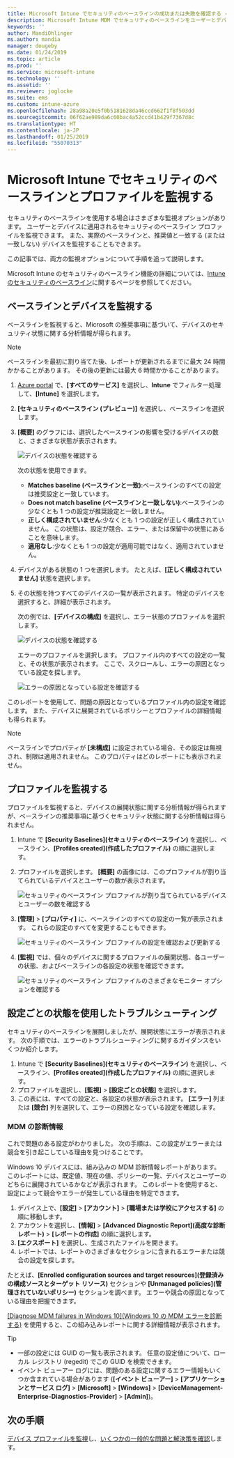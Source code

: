 ```yaml
---
title: Microsoft Intune でセキュリティのベースラインの成功または失敗を確認する - Azure | Microsoft Docs
description: Microsoft Intune MDM でセキュリティのベースラインをユーザーとデバイスに展開するときに、エラー、競合、および成功の状態を確認します。 クライアント ログを使用してトラブルシューティングする方法と Intune のレポート機能について説明します。
keywords: ''
author: MandiOhlinger
ms.author: mandia
manager: dougeby
ms.date: 01/24/2019
ms.topic: article
ms.prod: ''
ms.service: microsoft-intune
ms.technology: ''
ms.assetid: ''
ms.reviewer: joglocke
ms.suite: ems
ms.custom: intune-azure
ms.openlocfilehash: 28a98a20e5f0b5181628da46ccd662f1f8f503dd
ms.sourcegitcommit: 06f62ae989da6c60bac4a52ccd41b429f7367d8c
ms.translationtype: HT
ms.contentlocale: ja-JP
ms.lasthandoff: 01/25/2019
ms.locfileid: "55070313"
---
```

# <a name="monitor-the-security-baseline-and-profile-in-microsoft-intune"></a>Microsoft Intune でセキュリティのベースラインとプロファイルを監視する

セキュリティのベースラインを使用する場合はさまざまな監視オプションがあります。 ユーザーとデバイスに適用されるセキュリティのベースライン プロファイルを監視できます。 また、実際のベースラインと、推奨値と一致する (または一致しない) デバイスを監視することもできます。

この記事では、両方の監視オプションについて手順を追って説明します。

Microsoft Intune のセキュリティのベースライン機能の詳細については、[Intune のセキュリティのベースライン](security-baselines.md)に関するページを参照してください。

## <a name="monitor-the-baseline-and-your-devices"></a>ベースラインとデバイスを監視する

ベースラインを監視すると、Microsoft の推奨事項に基づいて、デバイスのセキュリティ状態に関する分析情報が得られます。

> [!NOTE]
> ベースラインを最初に割り当てた後、レポートが更新されるまでに最大 24 時間かかることがあります。 その後の更新には最大 6 時間かかることがあります。

1. [Azure portal](https://portal.azure.com/) で、**[すべてのサービス]** を選択し、**Intune** でフィルター処理して、**[Intune]** を選択します。
2. **[セキュリティのベースライン (プレビュー)]** を選択し、ベースラインを選択します。
3. **[概要]** のグラフには、選択したベースラインの影響を受けるデバイスの数と、さまざまな状態が表示されます。

    ![デバイスの状態を確認する](./media/security-baselines-monitor/overview.png)

    次の状態を使用できます。

    - **Matches baseline (ベースラインと一致)**:ベースラインのすべての設定は推奨設定と一致しています。
    - **Does not match baseline (ベースラインと一致しない)**:ベースラインの少なくとも 1 つの設定が推奨設定と一致しません。
    - **正しく構成されていません**:少なくとも 1 つの設定が正しく構成されていません。 この状態は、設定が競合、エラー、または保留中の状態にあることを意味します。
    - **適用なし**:少なくとも 1 つの設定が適用可能ではなく、適用されていません。

4. デバイスがある状態の 1 つを選択します。 たとえば、**[正しく構成されていません]** 状態を選択します。

5. その状態を持つすべてのデバイスの一覧が表示されます。 特定のデバイスを選択すると、詳細が表示されます。 

    次の例では、**[デバイスの構成]** を選択し、エラー状態のプロファイルを選択します。

    ![デバイスの状態を確認する](./media/security-baselines-monitor/device-configuration-profile-list.png)

    エラーのプロファイルを選択します。 プロファイル内のすべての設定の一覧と、その状態が表示されます。 ここで、スクロールし、エラーの原因となっている設定を探します。

    ![エラーの原因となっている設定を確認する](./media/security-baselines-monitor/profile-with-error-status.png)

このレポートを使用して、問題の原因となっているプロファイル内の設定を確認します。 また、デバイスに展開されているポリシーとプロファイルの詳細情報も得られます。

> [!NOTE]
> ベースラインでプロパティが **[未構成]** に設定されている場合、その設定は無視され、制限は適用されません。 このプロパティはどのレポートにも表示されません。

## <a name="monitor-the-profile"></a>プロファイルを監視する

プロファイルを監視すると、デバイスの展開状態に関する分析情報が得られますが、ベースラインの推奨事項に基づくセキュリティ状態に関する分析情報は得られません。

1. Intune で **[Security Baselines]\(セキュリティのベースライン\)** を選択し、ベースライン、**[Profiles created]\(作成したプロファイル\)** の順に選択します。

2. プロファイルを選択します。 **[概要]** の画像には、このプロファイルが割り当てられているデバイスとユーザーの数が表示されます。

    ![セキュリティのベースライン プロファイルが割り当てられているデバイスとユーザーの数を確認する](./media/security-baselines-monitor/existing-profile-overview.png)

3. **[管理]** > **[プロパティ]** に、ベースラインのすべての設定の一覧が表示されます。 これらの設定のすべてを変更することもできます。

    ![セキュリティのベースライン プロファイルの設定を確認および更新する](./media/security-baselines-monitor/manage-settings.png)

4. **[監視]** では、個々のデバイスに関するプロファイルの展開状態、各ユーザーの状態、およびベースラインの各設定の状態を確認できます。

    ![セキュリティのベースライン プロファイルのさまざまなモニター オプションを確認する](./media/security-baselines-monitor/monitor-status-options.png)

## <a name="troubleshoot-using-per-setting-status"></a>設定ごとの状態を使用したトラブルシューティング

セキュリティのベースラインを展開しましたが、展開状態にエラーが表示されます。 次の手順では、エラーのトラブルシューティングに関するガイダンスをいくつか紹介します。

1. Intune で **[Security Baselines]\(セキュリティのベースライン\)** を選択し、ベースライン、**[Profiles created]\(作成したプロファイル\)** の順に選択します。
2. プロファイルを選択し、**[監視]** > **[設定ごとの状態]** を選択します。
3. この表には、すべての設定と、各設定の状態が表示されます。 **[エラー]** 列または **[競合]** 列を選択して、エラーの原因となっている設定を確認します。

### <a name="mdm-diagnostic-information"></a>MDM の診断情報

これで問題のある設定がわかりました。 次の手順は、この設定がエラーまたは競合を引き起こしている理由を見つけることです。 

Windows 10 デバイスには、組み込みの MDM 診断情報レポートがあります。 このレポートには、既定値、現在の値、ポリシーの一覧、デバイスとユーザーのどちらに展開されているかなどが表示されます。 このレポートを使用すると、設定によって競合やエラーが発生している理由を特定できます。

1. デバイス上で、**[設定]** > **[アカウント]** > **[職場または学校にアクセスする]** の順に移動します。
2. アカウントを選択し、**[情報]** > **[Advanced Diagnostic Report]\(高度な診断レポート\)** > **[レポートの作成]** の順に選択します。
3. **[エクスポート]** を選択し、生成されたファイルを開きます。
4. レポートでは、レポートのさまざまなセクションに含まれるエラーまたは競合の設定を探します。

  たとえば、**[Enrolled configuration sources and target resources]\(登録済みの構成ソースとターゲット リソース\)** セクションや **[Unmanaged policies]\(管理されていないポリシー\)** セクションを調べます。 エラーや競合の原因となっている理由を把握できます。

[[Diagnose MDM failures in Windows 10]\(Windows 10 の MDM エラーを診断する\)](https://docs.microsoft.com/windows/client-management/mdm/diagnose-mdm-failures-in-windows-10) を使用すると、この組み込みレポートに関する詳細情報が表示されます。

> [!TIP]
> - 一部の設定には GUID の一覧も表示されます。 任意の設定値について、ローカル レジストリ (regedit) でこの GUID を検索できます。
> - イベント ビューアー ログには、問題のある設定に関するエラー情報もいくつか含まれている場合があります (**[イベント ビューアー]** > **[アプリケーションとサービス ログ]** > **[Microsoft]** > **[Windows]** > **[DeviceManagement-Enterprise-Diagnostics-Provider]** > **[Admin]**)。

## <a name="next-steps"></a>次の手順

[デバイス プロファイルを監視](device-profile-monitor.md)し、[いくつかの一般的な問題と解決策を確認](device-profile-troubleshoot.md)します。

